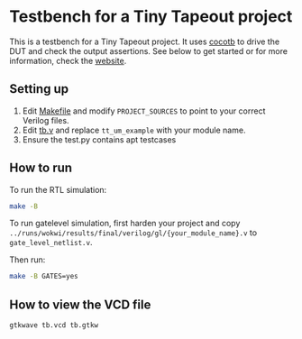 # Testbench for a Tiny Tapeout project

This is a testbench for a Tiny Tapeout project. It uses [cocotb](https://docs.cocotb.org/en/stable/) to drive the DUT and check the output assertions.
See below to get started or for more information, check the [website](https://tinytapeout.com/hdl/testing/).

## Setting up

1. Edit [Makefile](Makefile) and modify `PROJECT_SOURCES` to point to your correct Verilog files.
2. Edit [tb.v](tb.v) and replace `tt_um_example` with your module name.
3. Ensure the test.py contains apt testcases

## How to run

To run the RTL simulation:

```sh
make -B
```

To run gatelevel simulation, first harden your project and copy `../runs/wokwi/results/final/verilog/gl/{your_module_name}.v` to `gate_level_netlist.v`.

Then run:

```sh
make -B GATES=yes
```

## How to view the VCD file

```sh
gtkwave tb.vcd tb.gtkw
```
